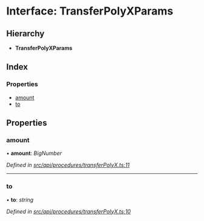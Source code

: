 # Interface: TransferPolyXParams

## Hierarchy

* **TransferPolyXParams**

## Index

### Properties

* [amount](api_procedures.transferpolyxparams.md#amount)
* [to](api_procedures.transferpolyxparams.md#to)

## Properties

###  amount

• **amount**: *BigNumber*

*Defined in [src/api/procedures/transferPolyX.ts:11](https://github.com/PolymathNetwork/polymesh-sdk/blob/73feada/src/api/procedures/transferPolyX.ts#L11)*

___

###  to

• **to**: *string*

*Defined in [src/api/procedures/transferPolyX.ts:10](https://github.com/PolymathNetwork/polymesh-sdk/blob/73feada/src/api/procedures/transferPolyX.ts#L10)*
